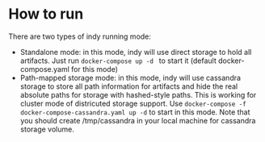 # How to run

There are two types of indy running mode:

* Standalone mode: in this mode, indy will use direct storage to hold all artifacts. Just run `docker-compose up -d ` to start it (default docker-compose.yaml for this mode)
* Path-mapped storage mode: in this mode, indy will use cassandra storage to store all path information for artifacts and hide the real absolute paths for storage with hashed-style paths. This is working for cluster mode of districuted storage support. Use `docker-compose -f docker-compose-cassandra.yaml up -d` to start in this mode. Note that you should create /tmp/cassandra in your local machine for cassandra storage volume.


